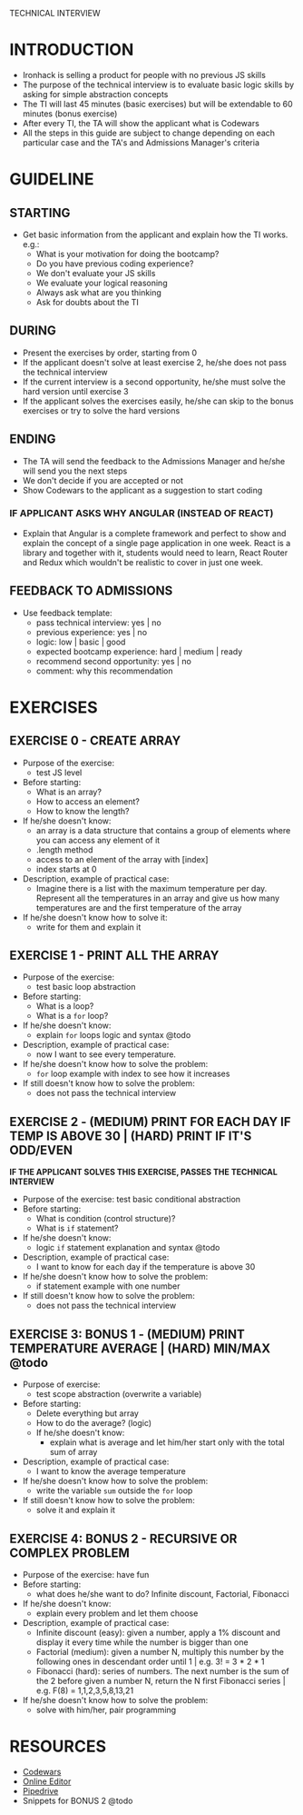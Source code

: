 TECHNICAL INTERVIEW

# INTRODUCTION
- Ironhack is selling a product for people with no previous JS skills
- The purpose of the technical interview is to evaluate basic logic skills by asking for simple abstraction concepts
- The TI will last 45 minutes (basic exercises) but will be extendable to 60 minutes (bonus exercise)
- After every TI, the TA will show the applicant what is Codewars
- All the steps in this guide are subject to change depending on each particular case and the TA's and Admissions Manager's criteria

# GUIDELINE

## STARTING
- Get basic information from the applicant and explain how the TI works. e.g.:
  - What is your motivation for doing the bootcamp?
  - Do you have previous coding experience?
  - We don't evaluate your JS skills
  - We evaluate your logical reasoning
  - Always ask what are you thinking
  - Ask for doubts about the TI

## DURING
- Present the exercises by order, starting from 0
- If the applicant doesn't solve at least exercise 2, he/she does not pass the technical interview
- If the current interview is a second opportunity, he/she must solve the hard version until exercise 3
- If the applicant solves the exercises easily, he/she can skip to the bonus exercises or try to solve the hard versions

## ENDING
- The TA will send the feedback to the Admissions Manager and he/she will send you the next steps
- We don't decide if you are accepted or not
- Show Codewars to the applicant as a suggestion to start coding

### IF APPLICANT ASKS WHY ANGULAR (INSTEAD OF REACT)
- Explain that Angular is a complete framework and perfect to show and explain the concept of a single page application in one week. React is a library and together with it, students would need to learn, React Router and Redux which wouldn't be realistic to cover in just one week.

## FEEDBACK TO ADMISSIONS
- Use feedback template:
  - pass technical interview: yes | no
  - previous experience: yes | no
  - logic: low | basic | good
  - expected bootcamp experience: hard | medium | ready
  - recommend second opportunity: yes | no
  - comment: why this recommendation

# EXERCISES

## EXERCISE 0 - CREATE ARRAY
- Purpose of the exercise: 
  - test JS level
- Before starting:
  - What is an array?
  - How to access an element?
  - How to know the length?
- If he/she doesn't know: 
    - an array is a data structure that contains a group of elements where you can access any element of it
    - .length method
    - access to an element of the array with [index]
    - index starts at 0
- Description, example of practical case:
  - Imagine there is a list with the maximum temperature per day. Represent all the temperatures in an array and give us how many temperatures are and the first temperature of the array
- If he/she doesn't know how to solve it: 
  - write for them and explain it

## EXERCISE 1 - PRINT ALL THE ARRAY
- Purpose of the exercise: 
  - test basic loop abstraction
- Before starting:
  - What is a loop?
  - What is a `for` loop?
- If he/she doesn't know: 
  - explain `for` loops logic and syntax @todo
- Description, example of practical case: 
  - now I want to see every temperature.
- If he/she doesn't know how to solve the problem: 
  - `for` loop example with index to see how it increases
- If still doesn't know how to solve the problem: 
  - does not pass the technical interview

## EXERCISE 2 - (MEDIUM) PRINT FOR EACH DAY IF TEMP IS ABOVE 30 | (HARD) PRINT IF IT'S ODD/EVEN
**IF THE APPLICANT SOLVES THIS EXERCISE, PASSES THE TECHNICAL INTERVIEW**
- Purpose of the exercise: test basic conditional abstraction
- Before starting:
  - What is condition (control structure)?
  - What is `if` statement?
- If he/she doesn't know: 
  - logic `if` statement explanation and syntax @todo
- Description, example of practical case: 
  - I want to know for each day if the temperature is above 30
- If he/she doesn't know how to solve the problem: 
  - if statement example with one number
- If still doesn't know how to solve the problem: 
  - does not pass the technical interview

## EXERCISE 3: BONUS 1 - (MEDIUM) PRINT TEMPERATURE AVERAGE | (HARD) MIN/MAX @todo
- Purpose of exercise: 
  - test scope abstraction (overwrite a variable)
- Before starting:
  - Delete everything but array
  - How to do the average? (logic)
  - If he/she doesn't know: 
    - explain what is average and let him/her start only with the total sum of array
- Description, example of practical case: 
  - I want to know the average temperature
- If he/she doesn't know how to solve the problem: 
  - write the variable `sum` outside the `for` loop
- If still doesn't know how to solve the problem: 
  - solve it and explain it

## EXERCISE 4: BONUS 2 - RECURSIVE OR COMPLEX PROBLEM
- Purpose of the exercise: have fun
- Before starting: 
  - what does he/she want to do? Infinite discount, Factorial, Fibonacci
- If he/she doesn't know: 
  - explain every problem and let them choose
- Description, example of practical case:
  - Infinite discount (easy): given a number, apply a 1% discount and display it every time while the number is bigger than one
  - Factorial (medium): given a number N, multiply this number by the following ones in descendant order until 1 | e.g. 3! = 3 * 2 * 1
  - Fibonacci (hard): series of numbers. The next number is the sum of the 2 before
    given a number N, return the N first Fibonacci series | e.g. F(8) = 1,1,2,3,5,8,13,21
- If he/she doesn't know how to solve the problem: 
  - solve with him/her, pair programming

# RESOURCES
  - [Codewars](https://codewars.com)
  - [Online Editor](https://www.skype.com/en/interviews/)
  - [Pipedrive](https://ironhack.pipedrive.com/pipeline/1/filter/1)
  - Snippets for BONUS 2 @todo
